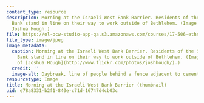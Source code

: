 ```yaml
---
content_type: resource
description: Morning at the Israeli West Bank Barrier. Residents of the Southern West
  Bank stand in line on their way to work outside of Bethlehem. (Image courtesy of
  Joshua Hough.)
file: https://ol-ocw-studio-app-qa.s3.amazonaws.com/courses/17-506-ethnic-politics-ii-spring-2007/e78a8331b2f1840ec71d16747d4cb03c_17-506s07-th.jpg
file_type: image/jpeg
image_metadata:
  caption: Morning at the Israeli West Bank Barrier. Residents of the Southern West
    Bank stand in line on their way to work outside of Bethlehem. (Image courtesy
    of [Joshua Hough](http://www.flickr.com/photos/joshhough/).)
  credit: ''
  image-alt: Daybreak, line of people behind a fence adjacent to cement wall.
resourcetype: Image
title: Morning at the Israeli West Bank Barrier (thumbnail)
uid: e78a8331-b2f1-840e-c71d-16747d4cb03c
---
```

